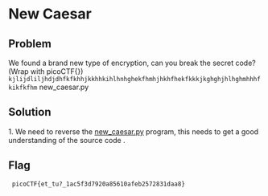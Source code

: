 <h1>
  New Caesar 
</h1>
<h2>
  Problem
 </h2>
   <p>We found a brand new type of encryption, can you break the secret code? (Wrap with picoCTF{}) <code>kjlijdliljhdjdhfkfkhhjkkhhkihlhnhghekfhmhjhkhfhekfkkkjkghghjhlhghmhhhfkikfkfhm</code> new_caesar.py</p>
<h2>
  Solution
</h2>

<p dir="auto">1. We need to  reverse the <a href="https://github.com/Noureddine-0/picoCTF/blob/main/Cryptography/New%20Caesar/new_caesar.py">new_caesar.py</a> program, this needs to get a good understanding of the source code .</p>
<h2>
  Flag
</h2>
<p> <code> picoCTF{et_tu?_1ac5f3d7920a85610afeb2572831daa8} </code></p>
